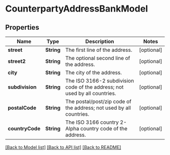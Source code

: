 # CounterpartyAddressBankModel

## Properties
Name | Type | Description | Notes
------------ | ------------- | ------------- | -------------
**street** | **String** | The first line of the address. | [optional] 
**street2** | **String** | The optional second line of the address. | [optional] 
**city** | **String** | The city of the address. | [optional] 
**subdivision** | **String** | The ISO 3166-2 subdivision code of the address; not used by all countries. | [optional] 
**postalCode** | **String** | The postal/post/zip code of the address; not used by all countries. | [optional] 
**countryCode** | **String** | The ISO 3166 country 2-Alpha country code of the address. | [optional] 

[[Back to Model list]](../README.md#documentation-for-models) [[Back to API list]](../README.md#documentation-for-api-endpoints) [[Back to README]](../README.md)


